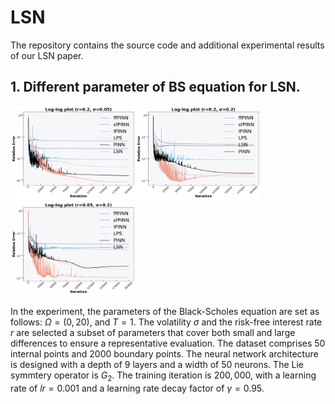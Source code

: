 # LSN

The repository contains the source code and additional experimental results of our LSN paper.

## 1. Different parameter of BS equation for LSN.


<img src=https://github.com/Anonymous3244/LSN_review/blob/main/Fig/r02sigma005l10001l21l301l4001.png width=200 height=150 /><img src=https://github.com/Anonymous3244/LSN_review/blob/main/Fig/r02sigma02l10001l21l301l4001.png width=200 height=150 /><img src=https://github.com/Anonymous3244/LSN_review/blob/main/Fig/r005simga02l10001l21l301l4001.png width=200 height=150 />

In the experiment, the parameters of the Black-Scholes equation are set as follows:   $\Omega = (0,20)$, and $T = 1$.  The volatility $\sigma$ and the risk-free interest rate $r$ are selected a subset of parameters that cover both small and large differences  to ensure a representative evaluation. The dataset comprises $50$ internal points and $2000$ boundary points. The neural network architecture is designed with a depth of $9$ layers and a width of $50$ neurons. The Lie symmtery operator is $G_2$. The training iteration is $200,000$, with a learning rate of $lr = 0.001$ and a learning rate decay factor of $\gamma = 0.95$.
